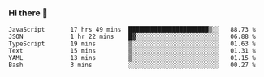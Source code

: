 ### Hi there 👋

<!--START_SECTION:waka-->

```text
JavaScript       17 hrs 49 mins  ██████████████████████▒░░   88.73 %
JSON             1 hr 22 mins    █▓░░░░░░░░░░░░░░░░░░░░░░░   06.88 %
TypeScript       19 mins         ▒░░░░░░░░░░░░░░░░░░░░░░░░   01.63 %
Text             15 mins         ▒░░░░░░░░░░░░░░░░░░░░░░░░   01.31 %
YAML             13 mins         ▒░░░░░░░░░░░░░░░░░░░░░░░░   01.15 %
Bash             3 mins          ░░░░░░░░░░░░░░░░░░░░░░░░░   00.27 %
```

<!--END_SECTION:waka-->

<!--
**arlenxuzj/arlenxuzj** is a ✨ _special_ ✨ repository because its `README.md` (this file) appears on your GitHub profile.

Here are some ideas to get you started:

- 🔭 I’m currently working on ...
- 🌱 I’m currently learning ...
- 👯 I’m looking to collaborate on ...
- 🤔 I’m looking for help with ...
- 💬 Ask me about ...
- 📫 How to reach me: ...
- 😄 Pronouns: ...
- ⚡ Fun fact: ...
-->
